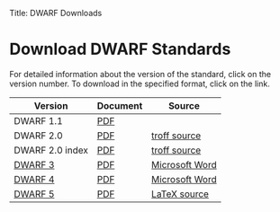 Title: DWARF Downloads

# Download DWARF Standards

For detailed information about
the version of the standard, click on the version number.
To download in the specified format, click on the link.

| Version           | Document           | Source                         |
| ----------------- | ------------------ | ------------------------------ |
| DWARF 1.1         | [PDF][dwarf11pdf]  |                                |
| DWARF 2.0         | [PDF][dwarf2pdf]   | [troff source][dwarf2src]      |
| DWARF 2.0 index   | [PDF][dwarf2index] | [troff source][dwarf2indexsrc] |
| [DWARF 3][dwarf3] | [PDF][dwarf3pdf]   | [Microsoft Word][dwarf3src]    |
| [DWARF 4][dwarf4] | [PDF][dwarf4pdf]   | [Microsoft Word][dwarf4src]    |
| [DWARF 5][dwarf5] | [PDF][dwarf5pdf]   | [LaTeX source][git]            |

[dwarf3]: dwarf3std.html
[dwarf4]: dwarf4std.html
[dwarf5]: dwarf5std.html

[dwarf11pdf]: doc/dwarf_1_1_0.pdf
[dwarf2pdf]: doc/dwarf-2.0.0.pdf
[dwarf2index]: doc/dwarf-2.0.0-index.pdf
[dwarf3pdf]: doc/Dwarf3.pdf
[dwarf4pdf]: doc/DWARF4.pdf
[dwarf5pdf]: doc/DWARF5.pdf

[dwarf2src]: doc/dwarf.v2.mm
[dwarf2indexsrc]: doc/index.v2.mm
[dwarf3src]: doc/Dwarf3.doc
[dwarf4src]: doc/DWARF4.doc                      
[git]: https://git.dwarfstd.org/dwarf-doc/

